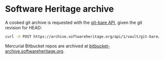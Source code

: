 # Software Heritage archive

A cooked git archive is requested with the [git-bare API](https://archive.softwareheritage.org/api/1/vault/git-bare/doc/),
given the git revision for HEAD:

```sh
curl -X POST https://archive.softwareheritage.org/api/1/vault/git-bare/swh:1:rev:$REVISION/
```

Mercurial Bitbucket repos are archived at
[bitbucket-archive.softwareheritage.org](https://bitbucket-archive.softwareheritage.org/).
